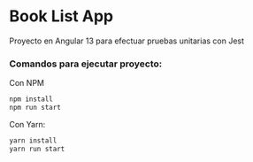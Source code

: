 # Book List App

Proyecto en Angular 13 para efectuar pruebas unitarias con Jest


### Comandos para ejecutar proyecto:
Con NPM
```bash
npm install
npm run start
```
Con Yarn:
```bash
yarn install
yarn run start
```
